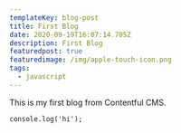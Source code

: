 ```yaml
---
templateKey: blog-post
title: First Blog
date: 2020-09-19T16:07:14.705Z
description: First Blog
featuredpost: true
featuredimage: /img/apple-touch-icon.png
tags:
  - javascript
---
```

This is my first blog from Contentful CMS. 



`console.log('hi');`